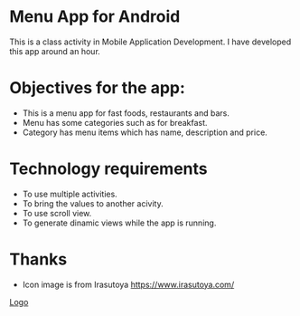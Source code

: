 # Menu App for Android

This is a class activity in Mobile Application Development.
I have developed this app around an hour.

# Objectives for the app:

- This is a menu app for fast foods, restaurants and bars.
- Menu has some categories such as for breakfast.
- Category has menu items which has name, description and price.

# Technology requirements

- To use multiple activities.
- To bring the values to another acivity.
- To use scroll view.
- To generate dinamic views while the app is running.

# Thanks

- Icon image is from Irasutoya <https://www.irasutoya.com/>

[Logo](https://raw.githubusercontent.com/elf/AIS_SOFT708_20190607_Menu/master/app/src/main/ic_launcher-web.png)
